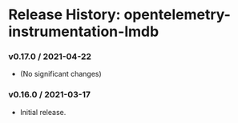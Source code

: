 # Release History: opentelemetry-instrumentation-lmdb

### v0.17.0 / 2021-04-22

* (No significant changes)

### v0.16.0 / 2021-03-17

* Initial release.

